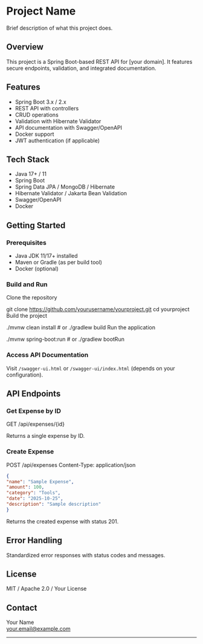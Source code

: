 # Project Name

Brief description of what this project does.

## Overview

This project is a Spring Boot-based REST API for [your domain]. It features secure endpoints, validation, and integrated documentation.

## Features

- Spring Boot 3.x / 2.x
- REST API with controllers
- CRUD operations
- Validation with Hibernate Validator
- API documentation with Swagger/OpenAPI
- Docker support
- JWT authentication (if applicable)

## Tech Stack

- Java 17+ / 11
- Spring Boot
- Spring Data JPA / MongoDB / Hibernate
- Hibernate Validator / Jakarta Bean Validation
- Swagger/OpenAPI
- Docker

## Getting Started

### Prerequisites

- Java JDK 11/17+ installed
- Maven or Gradle (as per build tool)
- Docker (optional)

### Build and Run

Clone the repository

git clone https://github.com/yourusername/yourproject.git
cd yourproject
Build the project

./mvnw clean install # or ./gradlew build
Run the application

./mvnw spring-boot:run # or ./gradlew bootRun

 
### Access API Documentation

Visit `/swagger-ui.html` or `/swagger-ui/index.html` (depends on your configuration).

## API Endpoints

### Get Expense by ID

GET /api/expenses/{id}

 
Returns a single expense by ID.

### Create Expense

POST /api/expenses
Content-Type: application/json
```json
{
"name": "Sample Expense",
"amount": 100,
"category": "Tools",
"date": "2025-10-25",
"description": "Sample description"
}
``` 

Returns the created expense with status 201.

## Error Handling

Standardized error responses with status codes and messages.

## License

MIT / Apache 2.0 / Your License

## Contact

Your Name  
your.email@example.com
 
---   